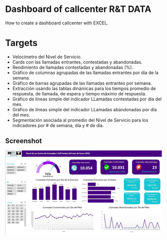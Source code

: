 # Dashboard of callcenter R&T DATA

How to create a dashboard callcenter with EXCEL.

# Targets

* Velocímetro del Nivel de Servicio.
* Cards con las llamadas entrantes, contestadas y abandonadas.
* Rendimiento de llamadas contestadas y abandonadas (%).
* Gráfico de columnas agrupadas de las llamadas entrantes por día de la semana.
* Gráfico de barras agrupadas de las llamadas entrantes por semana.
* Extracción usando las tablas dinámicas para los tiempos promedio de respuesta, de llamada, de espera y tiempo máximo de respuesta.
* Gráfico de líneas simple del indicador LLamadas contestadas por día del mes.
* Gráfico de líneas simple del indicador LLamadas abandonadas por día del mes.
* Segmentación asociada al promedio del Nivel de Servicio para los indicadores por # de semana, día y # de día.

## Screenshot

![](dashboard.jpg)
